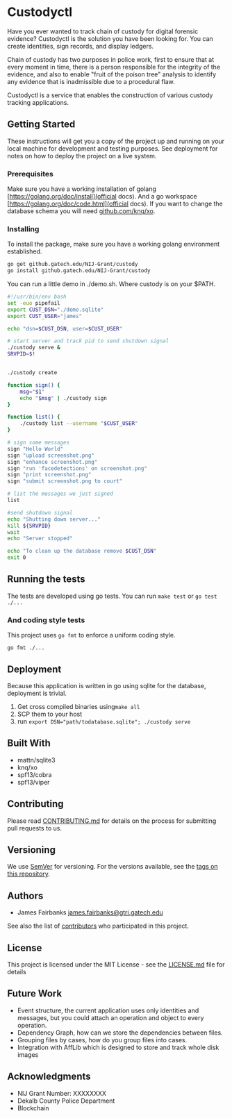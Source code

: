 # Custodyctl

Have you ever wanted to track chain of custody for digital forensic evidence?
Custodyctl is the solution you have been looking for.
You can create identities, sign records, and display ledgers. 

Chain of custody has two purposes in police work, first to ensure that at every moment in time,
there is a person responsible for the integrity of the evidence, and also to enable "fruit of the
poison tree" analysis to identify any evidence that is inadmissible due to a procedural flaw.

Custodyctl is a service that enables the construction of various custody tracking applications.

## Getting Started

These instructions will get you a copy of the project up and running on your local machine for development and testing purposes. See deployment for notes on how to deploy the project on a live system.

### Prerequisites

Make sure you have a working installation of golang [https://golang.org/doc/install](official docs).
And a go workspace [https://golang.org/doc/code.html](official docs).
If you want to change the database schema you will need [github.com/knq/xo](xo).


### Installing

To install the package, make sure you have a working golang environment established.
```bash
go get github.gatech.edu/NIJ-Grant/custody
go install github.gatech.edu/NIJ-Grant/custody 
```


You can run a little demo in ./demo.sh.
Where custody is on your $PATH.
```bash
#!/usr/bin/env bash
set -euo pipefail
export CUST_DSN="./demo.sqlite"
export CUST_USER="james"

echo "dsn=$CUST_DSN, user=$CUST_USER"

# start server and track pid to send shutdown signal
./custody serve &
SRVPID=$!


./custody create

function sign() {
    msg="$1"
    echo "$msg" | ./custody sign 
}

function list() {
    ./custody list --username "$CUST_USER"
}

# sign some messages
sign "Hello World"
sign "upload screenshot.png"
sign "enhance screenshot.png"
sign "run 'facedetections' on screenshot.png"
sign "print screenshot.png"
sign "submit screenshot.png to court"

# list the messages we just signed
list

#send shutdown signal
echo "Shutting down server..."
kill ${SRVPID}
wait
echo "Server stopped"

echo "To clean up the database remove $CUST_DSN"
exit 0
```

## Running the tests

The tests are developed using go tests. You can run `make test` or `go test ./...`


### And coding style tests

This project uses `go fmt` to enforce a uniform coding style.

```
go fmt ./...
```

## Deployment

Because this application is written in go using sqlite for the database, deployment is trivial.

1. Get cross compiled binaries using`make all`
2. SCP them to your host
3. run `export DSN="path/todatabase.sqlite"; ./custody serve`

## Built With

* mattn/sqlite3
* knq/xo
* spf13/cobra
* spf13/viper


## Contributing

Please read [CONTRIBUTING.md](https://github.gatech.edu/NIJ-Grant/custody/Contributing.md) for details on the process for submitting pull requests to us.

## Versioning

We use [SemVer](http://semver.org/) for versioning. For the versions available, see the [tags on this repository](https://github.gatech.edu/NIJ-Grant/custody/tags). 

## Authors

* James Fairbanks <james.fairbanks@gtri.gatech.edu>

See also the list of [contributors](https://github.gatech.edu/NIJ-Grant/custody/contributors) who participated in this project.

## License

This project is licensed under the MIT License - see the [LICENSE.md](LICENSE.md) file for details

## Future Work

- Event structure, the current application uses only identities and messages, but you could attach
  an operation and object to every operation.
- Dependency Graph, how can we store the dependencies between files.
- Grouping files by cases, how do you group files into cases.
- Integration with AffLib which is designed to store and track whole disk images


## Acknowledgments

* NIJ Grant Number: XXXXXXXX
* Dekalb County Police Department
* Blockchain
